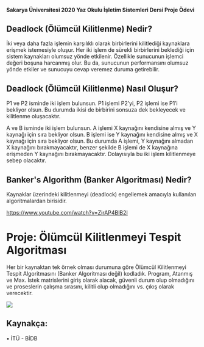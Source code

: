 #### Sakarya Üniversitesi 2020 Yaz Okulu İşletim Sistemleri Dersi Proje Ödevi

## Deadlock (Ölümcül Kilitlenme) Nedir?

İki veya daha fazla işlemin karşılıklı olarak birbirlerini kilitlediği kaynaklara erişmek istemesiyle oluşur. Her iki işlem de sürekli birbirlerini beklediği için sistem kaynakları olumsuz yönde etkilenir. Özellikle sunucunun işlemci değeri boşuna harcanmış olur. Bu da, sunucunun performansını olumsuz yönde etkiler ve sunucuyu cevap veremez duruma getirebilir.

## Deadlock (Ölümcül Kilitlenme) Nasıl Oluşur?

P1 ve P2 isminde iki işlem bulunsun. P1 işlemi P2’yi, P2 işlemi ise P1’i bekliyor olsun. Bu durumda ikisi de birbirini sonsuza dek bekleyecek ve kilitlenme oluşacaktır.

A ve B isminde iki işlem bulunsun. A işlemi X kaynağını kendisine almış ve Y kaynağı için sıra bekliyor olsun. B işlemi ise Y kaynağını kendisine almış ve X kaynağı için sıra bekliyor olsun. Bu durumda A işlemi, Y kaynağını almadan X kaynağını bırakmayacaktır, benzer şekilde B işlemi de X kaynağına erişmeden Y kaynağını bırakmayacaktır. Dolayısıyla bu iki işlem kilitlenmeye sebep olacaktır.

## Banker's Algorithm (Banker Algoritması) Nedir?

Kaynaklar üzerindeki kilitlenmeyi (deadlock) engellemek amacıyla kullanılan algoritmalardan birisidir.

https://www.youtube.com/watch?v=ZirAP4BlB2I

# Proje: Ölümcül Kilitlenmeyi Tespit Algoritması

Her bir kaynaktan tek örnek olması durumuna göre Ölümcül Kilitlenmeyi Tespit  Algoritmasını (Banker Algoritması değil) kodladık. Program, Atanmış ve Max. İstek matrislerini giriş olarak alacak, güvenli durum olup olmadığını ve proseslerin çalışma sırasını, kilitli olup olmadığını vs. çıkış olarak verecektir.

<img src="https://i.hizliresim.com/jz4l4fi.jpg"></img>

## Kaynakça:
• İTÜ - BİDB
